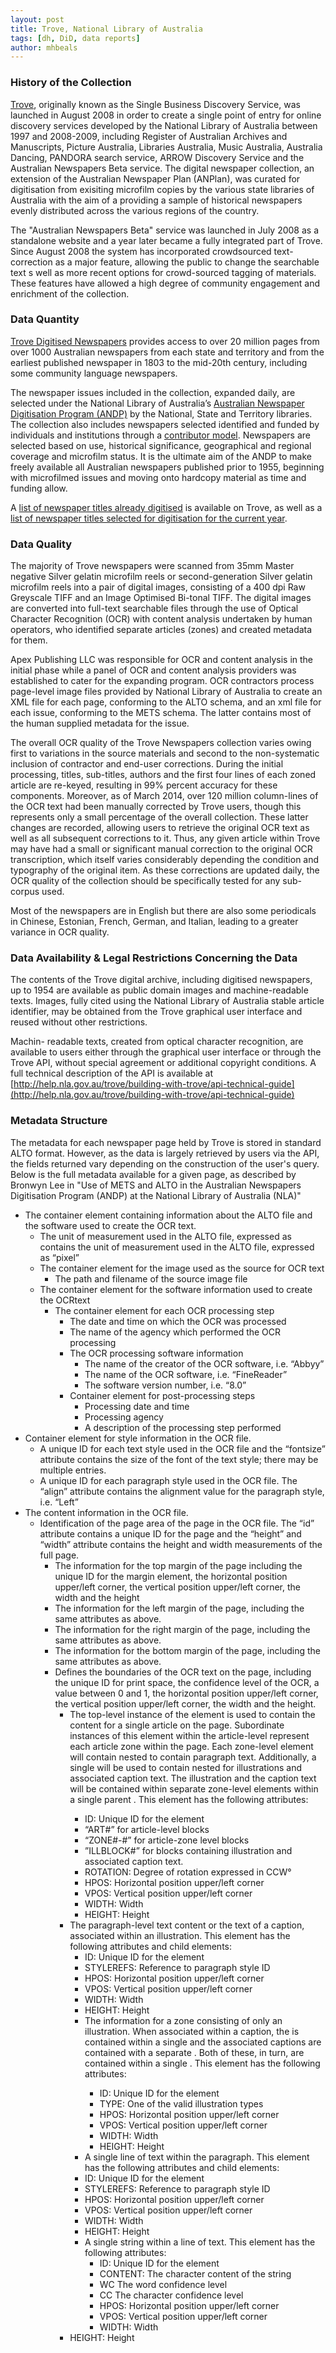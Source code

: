 ```yaml
---
layout: post
title: Trove, National Library of Australia
tags: [dh, DiD, data reports]
author: mhbeals
---
```

### History of the Collection

[Trove](https://trove.nla.gov.au/), originally known as the Single Business Discovery Service, was launched in August 2008 in order to create a single point of entry for online discovery services developed by the National Library of Australia between 1997 and 2008-2009, including Register of Australian Archives and Manuscripts, Picture Australia, Libraries Australia, Music Australia, Australia Dancing, PANDORA search service, ARROW Discovery Service and the Australian Newspapers Beta service. The digital newspaper collection, an extension of the Australian Newspaper Plan (ANPlan), was curated for digitisation from exisiting microfilm copies by the various state libraries of Australia with the aim of a providing a sample of historical newspapers evenly distributed across the various regions of the country.

The "Australian Newspapers Beta" service was launched in July 2008 as a standalone website and a year later became a fully integrated part of Trove. Since August 2008 the system has incorporated crowdsourced text-correction as a major feature, allowing the public to change the searchable text s well as more recent options for crowd-sourced tagging of materials. These features have allowed a high degree of community engagement and enrichment of the collection.

### Data Quantity

[Trove Digitised Newspapers](https://trove.nla.gov.au/newspaper/) provides access to over 20 million pages from over 1000 Australian newspapers from each state and territory and from the earliest published newspaper in 1803 to the mid-20th century, including some community language newspapers. 

The newspaper issues included in the collection, expanded daily, are selected under the National Library of Australia’s [Australian Newspaper Digitisation Program (ANDP)](http://www.nla.gov.au/australian-newspaper-plan) by the National, State and Territory libraries. The collection also includes newspapers selected identified and funded by individuals and institutions through a [contributor model](http://www.nla.gov.au/content/contributor-guidelines). Newspapers are selected based on use, historical significance, geographical and regional coverage and microfilm status. It is the ultimate aim of the ANDP to make freely available all Australian newspapers published prior to 1955, beginning with microfilmed issues and moving onto hardcopy material as time and funding allow.

A [list of newspaper titles already digitised](http://trove.nla.gov.au/ndp/del/titles) is available on Trove, as well as a [list of newspaper titles selected for digitisation for the current year](http://www.nla.gov.au/content/new-titles-coming).


### Data Quality

The majority of Trove newspapers were scanned from 35mm Master negative Silver gelatin microfilm reels or second-generation Silver gelatin microfilm reels into a pair of digital images, consisting of a 400 dpi Raw Greyscale TIFF and an Image Optimised Bi-tonal TIFF.  The digital images are converted into full-text searchable files through the use of Optical Character Recognition (OCR) with content analysis undertaken by human operators, who identified separate articles (zones) and created metadata for them. 

Apex Publishing LLC was responsible for OCR and content analysis in the initial phase while a panel of OCR and content analysis providers was established to cater for the expanding program. OCR contractors process page-level image files provided by National Library of Australia to create an XML file for each page, conforming to the ALTO schema, and an xml file for each issue, conforming to the METS schema. The latter contains most of the human supplied metadata for the issue. 

The overall OCR quality of the Trove Newspapers collection varies owing first to variations in the source materials and second to the non-systematic inclusion of contractor and end-user corrections. During the initial processing, titles, sub-titles, authors and the first four lines of each zoned article are re-keyed, resulting in 99% percent accuracy for these components.  Moreover, as of March 2014, over 120 million column-lines of the OCR text had been manually corrected by Trove users, though this represents only a small percentage of the overall collection. These latter changes are recorded, allowing users to retrieve the original OCR text as well as all subsequent corrections to it. Thus, any given article within Trove may have had a small or significant manual correction to the original OCR transcription, which itself varies considerably depending the condition and typography of the original item. As these corrections are updated daily, the OCR quality of the collection should be specifically tested for any sub-corpus used.

Most of the newspapers are in English but there are also some periodicals in Chinese, Estonian, French, German, and Italian, leading to a greater variance in OCR quality.

### Data Availability & Legal Restrictions Concerning the Data

The contents of the Trove digital archive, including digitised newspapers, up to 1954 are available as public domain images and machine-readable texts. Images, fully cited using the National Library of Australia stable article identifier, may be obtained from the Trove graphical user interface and reused without other restrictions.

Machin- readable texts, created from optical character recognition, are available to users either through the graphical user interface or through the Trove API, without special agreement or additional copyright conditions. A full technical description of the API is available at [http://help.nla.gov.au/trove/building-with-trove/api-technical-guide](http://help.nla.gov.au/trove/building-with-trove/api-technical-guide)

### Metadata Structure

The metadata for each newspaper page held by Trove is stored in standard ALTO format. However, as the data is largely retrieved by users via the API, the fields returned vary depending on the construction of the user's query. Below is the full metadata available for a given page, as described by Bronwyn Lee in "Use of METS and ALTO in the Australian Newspapers Digitisation Program (ANDP) at the National Library of Australia (NLA)"

+ The container element containing information about the ALTO file and the software used to create the OCR text.
  + The unit of measurement used in the ALTO file, expressed as contains the unit of measurement used in the ALTO file, expressed as “pixel”
  + The container element for the image used as the source for OCR text
    + The path and filename of the source image file
  + The container element for the software information used to create the OCRtext
    + The container element for each OCR processing step
	  + The date and time on which the OCR was processed
      + The name of the agency which performed the OCR processing
	  + The OCR processing software information
	    + The name of the creator of the OCR software, i.e. “Abbyy”
		+ The name of the OCR software, i.e. “FineReader”
		+ The software version number, i.e. “8.0”
      + Container element for post-processing steps
	    + Processing date and time
		+ Processing agency
		+ A description of the processing step performed
+ Container element for style information in the OCR file.
  + A unique ID for each text style used in the OCR file and the “fontsize” attribute contains the size of the font of the text style; there may be multiple entries.
  + A unique ID for each paragraph style used in the OCR file. The “align” attribute contains the alignment value for the paragraph style, i.e. “Left”
+ The content information in the OCR file.
  + Identification of the page area of the page in the OCR file. The “id” attribute contains a unique ID for the page and the “height” and “width” attribute contains the height and width measurements of the full page.
    + The information for the top margin of the page including the unique ID for the margin element, the horizontal position upper/left corner, the vertical position upper/left corner, the width and the height
	+ The information for the left margin of the page, including the same attributes as above.
	+ The information for the right margin of the page, including the same attributes as above.
	+ The information for the bottom margin of the page, including the same attributes as above.
    + Defines the boundaries of the OCR text on the page, including the unique ID for print space,  the confidence level of the OCR, a value between 0 and 1, the horizontal position upper/left corner, the vertical position upper/left corner, the width and the height.
	  + The top-level instance of the element <Composed Block> is used to contain the content for a single article on the page. Subordinate instances of this element within the article-level <ComposedBlock> represent each article zone within the page. Each zone-level <ComposedBlock> element will contain nested <TextBlock> to contain paragraph text. Additionally, a single <ComposedBlock> will be used to contain nested <ComposedBlock> for illustrations and associated caption text. The illustration and the caption text will be contained within separate zone-level <ComposedBlock> elements within a single parent <ComposedBlock>. This element has the following attributes: 
	    + ID: Unique ID for the element
		+ “ART#” for article-level blocks
		+ “ZONE#-#” for article-zone level blocks
		+ ”ILLBLOCK#” for blocks containing illustration and associated caption text. 
		+ ROTATION: Degree of rotation expressed in CCW°
		+ HPOS: Horizontal position upper/left corner
		+ VPOS: Vertical position upper/left corner
		+ WIDTH: Width
		+ HEIGHT: Height
	  + The paragraph-level text content or the text of a caption, associated within an illustration. This element has the following attributes and child elements:
	    + ID: Unique ID for the element
		+ STYLEREFS: Reference to paragraph style ID
		+ HPOS: Horizontal position upper/left corner
		+ VPOS: Vertical position upper/left corner
		+ WIDTH: Width
		+ HEIGHT: Height
	    + The information for a zone consisting of only an illustration. When associated within a caption, the <Illustration> is contained within a single <ComposedBlock> and the associated captions are contained with a separate <ComposedBlock>. Both of these, in turn, are contained within a single <ComposedBlock>. This element has the following attributes:
	      + ID: Unique ID for the element
	  	  + TYPE: One of the valid illustration types
		  + HPOS: Horizontal position upper/left corner
		  + VPOS: Vertical position upper/left corner
		  + WIDTH: Width
		  + HEIGHT: Height
	    +  A single line of text within the paragraph. This element has the following attributes and child elements:
          + ID: Unique ID for the element
		  + STYLEREFS: Reference to paragraph style ID
		  + HPOS: Horizontal position upper/left corner
		  + VPOS: Vertical position upper/left corner
		  + WIDTH: Width
		  + HEIGHT: Height
		  + A single string within a line of text. This element has the following attributes:
		    + ID: Unique ID for the element
			+ CONTENT: The character content of the string
			+ WC The word confidence level
			+ CC The character confidence level
			+ HPOS: Horizontal position upper/left corner
			+ VPOS: Vertical position upper/left corner
			+ WIDTH: Width
      + HEIGHT: Height
